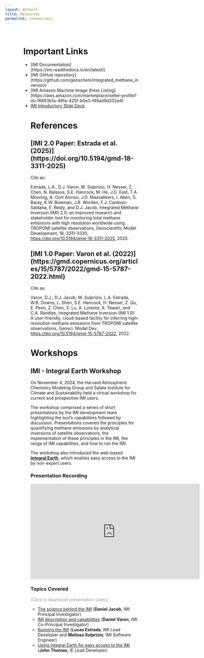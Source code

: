 ```yaml
---
layout: default
title: Resources
permalink: /resources/
---
```


<style>
  .pageWrapper {
    padding: 3% 12%;
  }
</style>

<div class="pageWrapper">

<h1>Important Links</h1>

<ul>
<li>[IMI Documentation](https://imi.readthedocs.io/en/latest/)</li>
<li>[IMI GitHub repository](https://github.com/geoschem/integrated_methane_inversion)</li>
<li>[IMI Amazon Machine Image (free) Listing](https://aws.amazon.com/marketplace/seller-profile?id=16893bfa-48fa-425f-b0e3-f49ad9d202a4)</li>
<li><a href = "{{site.baseurl}}/assets/powerpoint/integratedmethaneinversion_imi.pdf">IMI Introductory Slide Deck</a></li>

<h1>References</h1>

<h2>[IMI 2.0 Paper: Estrada et al. (2025)](https://doi.org/10.5194/gmd-18-3311-2025)</h2>

Cite as:

Estrada, L.A., D.J. Varon, M. Sulprizio, H. Nesser, Z. Chen, N. Balasus, S.E. Hancock, M. He, J.D. East, T.A. Mooring, A. Oort Alonso, J.D. Maasakkers, I. Aben, S. Baray, K.W. Bowman, J.R. Worden, F.J. Cardoso-Saldaña, E. Reidy, and D.J. Jacob, Integrated Methane Inversion (IMI) 2.0: an improved research and stakeholder tool for monitoring total methane emissions with high resolution worldwide using TROPOMI satellite observations, Geoscientific Model Development, 18, 3311–3330, https://doi.org/10.5194/gmd-18-3311-2025, 2025.

<h2>[IMI 1.0 Paper: Varon et al. (2022)](https://gmd.copernicus.org/articles/15/5787/2022/gmd-15-5787-2022.html)</h2>

Cite as:

Varon, D.J., D.J. Jacob, M. Sulprizio, L.A. Estrada, W.B. Downs, L. Shen, S.E. Hancock, H. Nesser, Z. Qu, E. Penn, Z. Chen, X. Lu, A. Lorente, A. Tewari, and C.A. Randles, Integrated Methane Inversion (IMI 1.0): A user-friendly, cloud-based facility for inferring high-resolution methane emissions from TROPOMI satellite observations, Geosci. Model Dev., https://doi.org/10.5194/gmd-15-5787-2022, 2022.

<h1>Workshops</h1>

<h2>IMI - Integral Earth Workshop</h2>

<p>On November 4, 2024, the Harvard Atmospheric Chemistry Modeling Group and Salata Institute for Climate and Sustainability held a virtual workshop for current and prospective IMI users.</p>

<p>The workshop comprised a series of short presentations by the IMI development team highlighting the tool’s capabilities followed by discussion. Presentations covered the principles for quantifying methane emissions by analytical inversions of satellite observations, the implementation of these principles in the IMI, the range of IMI capabilities, and how to run the IMI.</p>

<p>The workshop also introduced the web-based <a href = "http://integralearth.github.io" target = "#"><strong>Integral Earth</strong></a>, which enables easy access to the IMI by non-expert users.</p>

<h3>Presentation Recording</h3>

<iframe width="560" height="315" src="https://www.youtube.com/embed/uUcMMb_4X0M?si=Nq7MGhMIZmhSy5KB" title="YouTube video player" frameborder="0" allow="accelerometer; autoplay; clipboard-write; encrypted-media; gyroscope; picture-in-picture; web-share" referrerpolicy="strict-origin-when-cross-origin" allowfullscreen></iframe>

<h3>Topics Covered</h3>

<p style = "color: rgb(155,155,155)">(Click to download presentation slides)</p>

<ul>
<li><a href = "{{site.baseurl}}/assets/powerpoint/1_Why_the_IMI.pdf" download>The science behind the IMI</a> (<strong>Daniel Jacob</strong>, IMI Principal Investigator)</li>
<li><a href = "{{site.baseurl}}/assets/powerpoint/2_IMI_description_and_capabilities.pdf" download>IMI description and capabilities</a> (<strong>Daniel Varon</strong>, IMI Co-Principal Investigator)</li>
<li><a href = "{{site.baseurl}}/assets/powerpoint/3_Running_the_IMI.pdf" download>Running the IMI</a> (<strong>Lucas Estrada</strong>, IMI Lead Developer and <strong>Melissa Sulprizio</strong>, IMI Software Engineer)</li>
<li><a href = "{{site.baseurl}}/assets/powerpoint/4_Using_IE_for_easy_access_to_the_IMI.pdf" download>Using Integral Earth for easy access to the IMI</a> (<strong>John Thomas</strong>, IE Lead Developer)</li>
</ul>

</div>